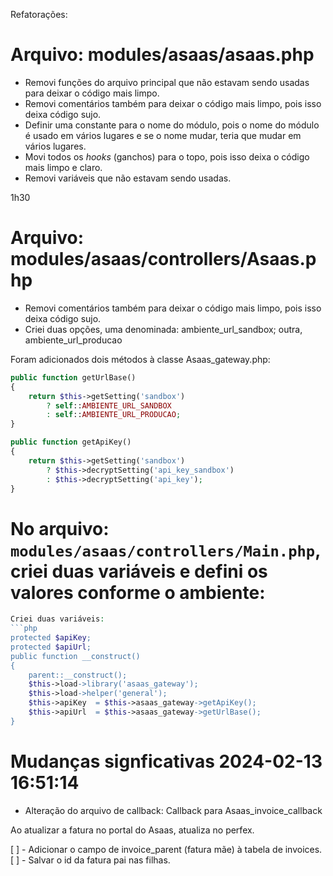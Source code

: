 Refatorações:

# Arquivo: modules/asaas/asaas.php

- Removi funções do arquivo principal que não estavam sendo usadas para deixar o código mais limpo.
- Removi comentários também para deixar o código mais limpo, pois isso deixa código sujo.
- Definir uma constante para o nome do módulo, pois o nome do módulo é usado em vários lugares e se o nome mudar, teria que mudar em vários lugares.
- Movi todos os _hooks_ (ganchos) para o topo, pois isso deixa o código mais limpo e claro.
- Removi variáveis que não estavam sendo usadas.

1h30

# Arquivo: modules/asaas/controllers/Asaas.php
- Removi comentários também para deixar o código mais limpo, pois isso deixa código sujo.
- Criei duas opções, uma denominada: ambiente_url_sandbox; outra, ambiente_url_producao

Foram adicionados dois métodos à classe Asaas_gateway.php:
```php
public function getUrlBase()
{
    return $this->getSetting('sandbox')
        ? self::AMBIENTE_URL_SANDBOX
        : self::AMBIENTE_URL_PRODUCAO;
}

public function getApiKey()
{
    return $this->getSetting('sandbox')
        ? $this->decryptSetting('api_key_sandbox')
        : $this->decryptSetting('api_key');
}
```

# No arquivo: `modules/asaas/controllers/Main.php`, criei duas variáveis e defini os valores conforme o ambiente:
```php
Criei duas variáveis:
```php
protected $apiKey;
protected $apiUrl;
public function __construct()
{
    parent::__construct();
    $this->load->library('asaas_gateway');
    $this->load->helper('general');
    $this->apiKey  = $this->asaas_gateway->getApiKey();
    $this->apiUrl  = $this->asaas_gateway->getUrlBase();
}

```

# Mudanças signficativas 2024-02-13 16:51:14
- Alteração do arquivo de callback: Callback para Asaas_invoice_callback


Ao atualizar a fatura no portal do Asaas, atualiza no perfex.

[ ] - Adicionar o campo de invoice_parent (fatura mãe) à tabela de invoices.
[ ] - Salvar o id da fatura pai nas filhas.
